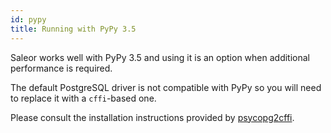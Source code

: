 ```yaml
---
id: pypy
title: Running with PyPy 3.5
---
```


Saleor works well with PyPy 3.5 and using it is an option when additional performance is required.

The default PostgreSQL driver is not compatible with PyPy so you will need to replace it with a `cffi`-based one.

Please consult the installation instructions provided by [psycopg2cffi](https://github.com/chtd/psycopg2cffi#installation).


